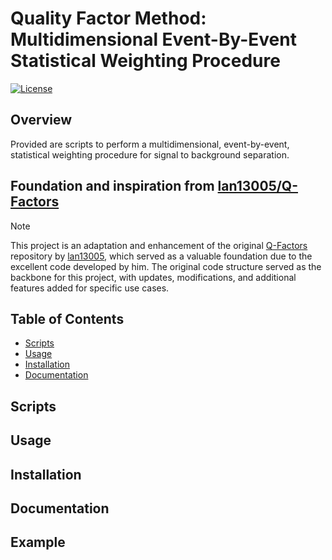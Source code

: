 # Quality Factor Method: Multidimensional Event-By-Event Statistical Weighting Procedure

[![License](https://img.shields.io/badge/License-MIT-blue.svg)](LICENSE.md)

## Overview 
Provided are scripts to perform a multidimensional, event-by-event, statistical weighting procedure for signal to background separation. 


## Foundation and inspiration from [lan13005/Q-Factors](https://github.com/lan13005/Q-Factors)
> [!NOTE]
> This project is an adaptation and enhancement of the original [Q-Factors](https://github.com/lan13005/Q-Factors) repository by [lan13005](https://github.com/lan13005), which served as a valuable foundation due to the excellent code developed by him. The original code structure served as the backbone for this project, with updates, modifications, and additional features added for specific use cases.

## Table of Contents

- [Scripts](#scripts)
- [Usage](#usage)
- [Installation](#installation)
- [Documentation](#documentation)


## Scripts


## Usage


## Installation


## Documentation

## Example

